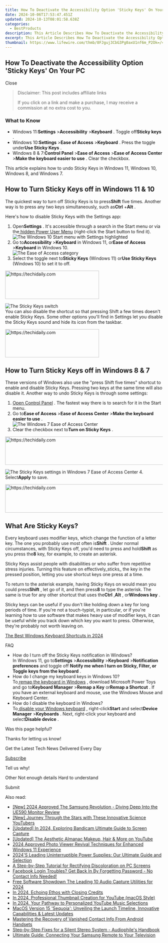 ```yaml
---
title: How To Deactivate the Accessibility Option 'Sticky Keys' On Your PC
date: 2024-10-06T17:53:47.451Z
updated: 2024-10-13T08:01:58.638Z
categories:
  - BestProducts
description: This Article Describes How To Deactivate the Accessibility Option 'Sticky Keys' On Your PC
excerpt: This Article Describes How To Deactivate the Accessibility Option 'Sticky Keys' On Your PC
thumbnail: https://www.lifewire.com/thmb/8FJguj3CbG3Pg0axU1nf6m_P2Ok=/400x300/filters:no_upscale():max_bytes(150000):strip_icc():format(webp)/GettyImages-624884530-b5a60d2585a44bbb989411a9ed0d554b.jpg
---
```


## How To Deactivate the Accessibility Option 'Sticky Keys' On Your PC

Close 

>  Disclaimer: This post includes affiliate links
>
>  If you click on a link and make a purchase, I may receive a commission at no extra cost to you.
>

###  What to Know

* Windows 11:**Settings** \>**Accessibility** \>**Keyboard** . Toggle off**Sticky keys** .
* Windows 10:**Settings** \>**Ease of Access** \>**Keyboard** . Press the toggle under**Use Sticky Keys** .
* Windows 8 & 7:**Control Panel** \>**Ease of Access** \>**Ease of Access Center** \>**Make the keyboard easier to use** . Clear the checkbox.

 This article explains how to undo Sticky Keys in Windows 11, Windows 10, Windows 8, and Windows 7.

##  How to Turn Sticky Keys off in Windows 11 & 10

 The quickest way to turn off Sticky Keys is to press**Shift** five times. Another way is to press any two keys simultaneously, such as**Ctrl** +**Alt** .

 Here's how to disable Sticky Keys with the Settings app:

1. Open**Settings** . It's accessible through a search in the Start menu or via the[ hidden Power User Menu](https://www.lifewire.com/what-is-the-power-user-menu-2625968) (right-click the Start button to find it).  
![The Windows 10 Start menu with Settings highlighted](https://www.lifewire.com/thmb/XPHubFVFI7qPNFPis_rzSjs43HY=/1500x0/filters:no_upscale():max_bytes(150000):strip_icc():format(webp)/005-change-default-download-location-windows-10-4587317-ed009e660cfd4b54bc5c46e959e80d33.jpg)
2. Go to**Accessibility** \>**Keyboard** in Windows 11, or**Ease of Access** \>**Keyboard** in Windows 10.  
![The Ease of Access category](https://www.lifewire.com/thmb/z_kqWyAg-_UTZGXiXkPeXb9WapY=/1500x0/filters:no_upscale():max_bytes(150000):strip_icc():format(webp)/001-how-to-turn-off-sticky-keys-windows-4692841-840a6b1cb7db4b70895ba6637346c0b8.jpg)
3. Select the toggle next to**Sticky Keys** (Windows 11) or**Use Sticky Keys** (Windows 10) to set it to off.  

<!-- affiliate ads begin -->
<a href="https://aligracehair.sjv.io/c/5597632/1918698/19272" target="_top" id="1918698">
  <img src="//a.impactradius-go.com/display-ad/19272-1918698" border="0" alt="https://techidaily.com" width="300" height="90"/>
</a>
<img height="0" width="0" src="https://aligracehair.sjv.io/i/5597632/1918698/19272" style="position:absolute;visibility:hidden;" border="0" />
<!-- affiliate ads end -->

![The Sticky Keys switch](https://www.lifewire.com/thmb/XOJ32fVrt1wxHEdQDSHGfIlNgIw=/1500x0/filters:no_upscale():max_bytes(150000):strip_icc():format(webp)/002-how-to-turn-off-sticky-keys-windows-4692841-3c1464a02cd44a8b9d0c6876ae676e67.jpg)  
 You can also disable the shortcut so that pressing Shift a few times doesn't enable Sticky Keys. Some other options you'll find in Settings let you disable the Sticky Keys sound and hide its icon from the taskbar.

<!-- affiliate ads begin -->
<a href="https://aligracehair.sjv.io/c/5597632/1975816/19272" target="_top" id="1975816">
  <img src="//a.impactradius-go.com/display-ad/19272-1975816" border="0" alt="https://techidaily.com" width="300" height="90"/>
</a>
<img height="0" width="0" src="https://aligracehair.sjv.io/i/5597632/1975816/19272" style="position:absolute;visibility:hidden;" border="0" />
<!-- affiliate ads end -->

##  How to Turn Sticky Keys off in Windows 8 & 7

 These versions of Windows also use the "press Shift five times" shortcut to enable and disable Sticky Keys. Pressing two keys at the same time will also disable it. Another way to undo Sticky Keys is through some settings:

1. [ Open Control Panel](https://www.lifewire.com/how-to-open-control-panel-2625782) . The fastest way there is to search for it in the Start menu.
2. Go to**Ease of Access** \>**Ease of Access Center** \>**Make the keyboard easier to use** .  
![The Windows 7 Ease of Access Center](https://www.lifewire.com/thmb/Rfr4zGRYCxpclHyRXkhXQtB-gIc=/1500x0/filters:no_upscale():max_bytes(150000):strip_icc():format(webp)/ease-of-access-center-windows-7-784ad0ed588c4e7fa1c537d9895a1744.png)
3. Clear the checkbox next to**Turn on Sticky Keys** .  

<!-- affiliate ads begin -->
<a href="https://appsumo.8odi.net/c/5597632/2068412/7443" target="_top" id="2068412">
  <img src="//a.impactradius-go.com/display-ad/7443-2068412" border="0" alt="https://techidaily.com" width="728" height="90"/>
</a>
<img height="0" width="0" src="https://appsumo.8odi.net/i/5597632/2068412/7443" style="position:absolute;visibility:hidden;" border="0" />
<!-- affiliate ads end -->

![The Sticky Keys settings in Windows 7 Ease of Access Center](https://www.lifewire.com/thmb/PiK5kNmkvgNDVlFyF0m7aV4cnpc=/1500x0/filters:no_upscale():max_bytes(150000):strip_icc():format(webp)/turn-off-sticky-keys-windows-7-c4a38e1ba7db4e5a9aec36053b7fed3d.png)
4. Select**Apply** to save.

<!-- affiliate ads begin -->
<a href="https://unicoeye.pxf.io/c/5597632/2134228/18498" target="_top" id="2134228">
  <img src="//a.impactradius-go.com/display-ad/18498-2134228" border="0" alt="https://techidaily.com" width="728" height="90"/>
</a>
<img height="0" width="0" src="https://unicoeye.pxf.io/i/5597632/2134228/18498" style="position:absolute;visibility:hidden;" border="0" />
<!-- affiliate ads end -->

## What Are Sticky Keys?

 Every keyboard uses modifier keys, which change the function of a letter key. The one you probably use most often is**Shift** . Under normal circumstances, with Sticky Keys off, you'd need to press and hold**Shift** as you press the**8** key, for example, to create an asterisk.

 Sticky Keys assist people with disabilities or who suffer from repetitive stress injuries. Turning this feature on effectively_sticks_ the key in the pressed position, letting you use shortcut keys one press at a time.

 To return to the asterisk example, having Sticky Keys on would mean you could press**Shift** , let go of it, and then press**8** to type the asterisk. The same is true for any other shortcut that uses the**Ctrl** ,**Alt** , or**Windows key** .

 Sticky keys can be useful if you don't like holding down a key for long periods of time. If you're not a touch-typist, in particular, or if you're learning how to use software that makes heavy use of modifier keys, it can be useful while you track down which key you want to press. Otherwise, they're probably not worth leaving on.

[  The Best Windows Keyboard Shortcuts in 2024 ](https://www.lifewire.com/best-windows-keyboard-shortcuts-6503973) 

 FAQ

* How do I turn off the Sticky Keys notification in Windows?  
 In Windows 11, go to**Settings** \>**Accessibility** \>**Keyboard** \>**Notification preferences** and toggle off **Notify me when I turn on Sticky, Filter, or Toggle keys from the keyboard** .
* How do I change my keyboard keys in Windows 10?  
 To[ remap the keyboard in Windows](https://www.lifewire.com/remap-keyboard-in-windows-10-5181178) , download Microsoft Power Toys and go to**Keyboard Manager** \>**Remap a Key** or**Remap a Shortcut** . If you have an external keyboard and mouse, use the Windows Mouse and Keyboard Center.
* How do I disable the keyboard in Windows?  
 To[ disable your Windows keyboard](https://www.lifewire.com/disable-laptop-keyboard-windows-10-4582462) , right-click**Start** and select**Device Manager** \>**Keyboards** . Next, right-click your keyboard and select**Disable device** .

Was this page helpful?

Thanks for letting us know!

 Get the Latest Tech News Delivered Every Day

[ Subscribe ](https://www.lifewire.com/#) 

Tell us why!

 Other  Not enough details  Hard to understand 

 Submit 

<ins class="adsbygoogle"
     style="display:block"
     data-ad-format="autorelaxed"
     data-ad-client="ca-pub-7571918770474297"
     data-ad-slot="1223367746"></ins>

<ins class="adsbygoogle"
     style="display:block"
     data-ad-client="ca-pub-7571918770474297"
     data-ad-slot="8358498916"
     data-ad-format="auto"
     data-full-width-responsive="true"></ins>

<span class="atpl-alsoreadstyle">Also read:</span>
<div><ul>
<li><a href="https://fox-blue.techidaily.com/new-2024-approved-the-samsung-revolution-diving-deep-into-the-ue590-monitor-review/"><u>[New] 2024 Approved The Samsung Revolution - Diving Deep Into the UE590 Monitor Review</u></a></li>
<li><a href="https://youtube-blog.techidaily.com/ourney-through-the-stars-with-these-innovative-science-youtubers/"><u>[New] Journey Through the Stars with These Innovative Science YouTubers</u></a></li>
<li><a href="https://screen-sharing-recording.techidaily.com/updated-in-2024-exploring-bandicam-ultimate-guide-to-screen-capture/"><u>[Updated] In 2024, Exploring Bandicam Ultimate Guide to Screen Capture</u></a></li>
<li><a href="https://eaxpv-info.techidaily.com/updated-the-aesthetic-almanac-makeup-hair-and-more-on-youtube/"><u>[Updated] The Aesthetic Almanac Makeup, Hair & More on YouTube</u></a></li>
<li><a href="https://extra-approaches.techidaily.com/2024-approved-photo-viewer-revival-techniques-for-enhanced-windows-11-experience/"><u>2024 Approved Photo Viewer Revival Techniques for Enhanced Windows 11 Experience</u></a></li>
<li><a href="https://tech-renaissance.techidaily.com/2024s-leading-uninterruptible-power-supplies-our-ultimate-guide-and-selection/"><u>2024'S Leading Uninterruptible Power Supplies: Our Ultimate Guide and Selection</u></a></li>
<li><a href="https://tech-renaissance.techidaily.com/a-step-by-step-tutorial-for-rectifying-discoloration-on-pc-screens/"><u>A Step-by-Step Tutorial for Rectifying Discoloration on PC Screens</u></a></li>
<li><a href="https://tech-renaissance.techidaily.com/facebook-login-troubles-get-back-in-by-forgetting-password-no-contact-info-needed/"><u>Facebook Login Troubles? Get Back In By Forgetting Password - No Contact Info Needed!</u></a></li>
<li><a href="https://screen-video-capture.techidaily.com/free-software-showdown-the-leading-10-audio-capture-utilities-for-2024/"><u>Free Software Showdown The Leading 10 Audio Capture Utilities for 2024</u></a></li>
<li><a href="https://youtube-clips.techidaily.com/in-2024-echoing-ethos-with-closing-credits/"><u>In 2024, Echoing Ethos with Closing Credits</u></a></li>
<li><a href="https://youtube-stream.techidaily.com/in-2024-professional-thumbnail-creation-for-youtube-macos-style/"><u>In 2024, Professional Thumbnail Creation for YouTube (macOS Style)</u></a></li>
<li><a href="https://facebook-video-footage.techidaily.com/in-2024-your-pathway-to-personalized-youtube-music-selections/"><u>In 2024, Your Pathway to Personalized YouTube Music Selections</u></a></li>
<li><a href="https://tech-renaissance.techidaily.com/macos-version-15-sequoia-unveiling-the-launch-timeline-innovative-capabilities-and-latest-updates/"><u>MacOS Version 15 'Sequoia': Unveiling the Launch Timeline, Innovative Capabilities & Latest Updates</u></a></li>
<li><a href="https://tech-renaissance.techidaily.com/mastering-the-recovery-of-vanished-contact-info-from-android-handsets/"><u>Mastering the Recovery of Vanished Contact Info From Android Handsets</u></a></li>
<li><a href="https://tech-renaissance.techidaily.com/step-by-step-fixes-for-a-silent-stereo-system-audiophiles-handbook/"><u>Step-by-Step Fixes for a Silent Stereo System - Audiophile's Handbook</u></a></li>
<li><a href="https://tech-renaissance.techidaily.com/ultimate-guide-connecting-your-samsung-remote-to-your-television/"><u>Ultimate Guide: Connecting Your Samsung Remote to Your Television</u></a></li>
</ul></div>

